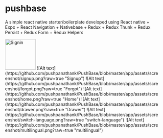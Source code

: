 # pushbase
A simple react native starter/boilerplate developed using React native + Expo + React Navigation + Nativebase + Redux + Redux Thunk + Redux Persist + Redux Form + Redux Helpers

<img src="https://github.com/pushpanathank/PushBase/blob/master/app/assets/screenshot/signin.png" alt="Signin" width="100" />
![Alt text](https://github.com/pushpanathank/PushBase/blob/master/app/assets/screenshot/signup.png?raw=true "Signup")
![Alt text](https://github.com/pushpanathank/PushBase/blob/master/app/assets/screenshot/forgot.png?raw=true "Forgot")
![Alt text](https://github.com/pushpanathank/PushBase/blob/master/app/assets/screenshot/home.png?raw=true "Home")
![Alt text](https://github.com/pushpanathank/PushBase/blob/master/app/assets/screenshot/drawer.png?raw=true "Drawer")
![Alt text](https://github.com/pushpanathank/PushBase/blob/master/app/assets/screenshot/switch-language.png?raw=true "switch-language")
![Alt text](https://github.com/pushpanathank/PushBase/blob/master/app/assets/screenshot/multilingual.png?raw=true "multilingual")
